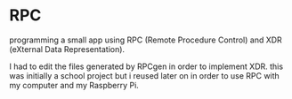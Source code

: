# RPC
programming a small app using RPC (Remote Procedure Control) and XDR (eXternal Data Representation).

I had to edit the files generated by RPCgen in order to implement XDR. this was initially a school project but i reused later on in order to use RPC with my computer and my Raspberry Pi.
